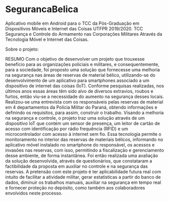 # SegurancaBelica
Aplicativo mobile em Android para o TCC da Pós-Graduação em Dispositivos Móveis e Internet das Coisas UTFPR 2019/2020. TCC Segurança e Controle do Armamento nas Corporações Militares Através da Tecnologia Móvel e Internet das Coisas.


Sobre o projeto:

RESUMO
Com o objetivo de desenvolver um projeto que trouxesse benefício para as organizações policiais e militares, 
e consequentemente, para a sociedade, foi proposto uma solução que fornecesse uma melhoria na segurança nas 
áreas de reservas de material bélico, utilizando-se do desenvolvimento de um aplicativo para smartphones associado
a um dispositivo de internet das coisas (IoT). Conforme pesquisas realizadas, nos últimos anos essas áreas têm sido
alvo de diversos extravios, roubos e furtos, então viu-se a necessidade do aumento na segurança desses locais. 
Realizou-se uma entrevista com os responsáveis pelas reservas de material em 4 departamentos da Polícia Militar do Paraná,
obtendo informações e definindo os requisitos, para assim, construir o trabalho. Visando a melhoria na segurança e controle,
o projeto traz uma solução através de um dispositivo IoT que contém um sensor de presença, um leitor de cartão de acesso com 
identificação por rádio frequência (RFID) e um microcontrolador com acesso à internet sem fio. Essa tecnologia permite o monitoramento
no interior das reservas de materiais bélicos, informando no aplicativo móvel instalado no smartphone do responsável, os acessos e invasões
nas reservas, com isso, permitindo a fiscalização e gerenciamento desse ambiente, de forma instantânea. Foi então realizada uma avaliação da
solução desenvolvida, através de questionários, que constataram a factibilidade da proposta em auxiliar no controle e na segurança das reservas.
A pretensão com este projeto é ter aplicabilidade futura real com intuito de facilitar a atividade militar, gerar estatísticas a partir do banco
de dados, diminuir os trabalhos manuais, auxiliar na segurança em tempo real e fornecer proteção no depósito, como também aos colaboradores envolvidos neste processo.
